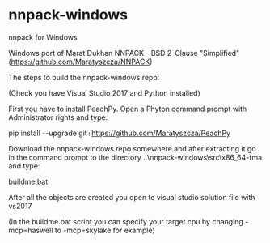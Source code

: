 # nnpack-windows
nnpack for Windows

Windows port of Marat Dukhan NNPACK - BSD 2-Clause "Simplified" (https://github.com/Maratyszcza/NNPACK)

The steps to build the nnpack-windows repo:

(Check you have Visual Studio 2017 and Python installed)

First you have to install PeachPy.
Open a Phyton command prompt with Administrator rights and type:

pip install --upgrade git+https://github.com/Maratyszcza/PeachPy

Download the nnpack-windows repo somewhere and after extracting it 
go in the command prompt to the directory ..\nnpack-windows\src\x86_64-fma and type:

buildme.bat

After all the objects are created you open te visual studio solution file with vs2017

(In the buildme.bat script you can specify your target cpu by changing -mcp=haswell to -mcp=skylake for example)

